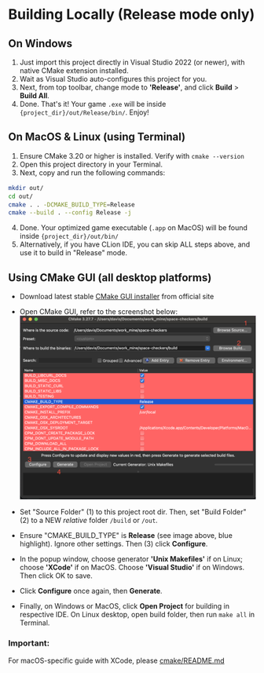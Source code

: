 # Building Locally (Release mode only)

## On Windows

1. Just import this project directly in Visual Studio 2022 (or newer), with native CMake extension installed.
2. Wait as Visual Studio auto-configures this project for you.
3. Next, from top toolbar, change mode to **'Release'**, and click **Build** > **Build All**.
4. Done. That's it! Your game `.exe` will be inside `{project_dir}/out/Release/bin/`. Enjoy!

## On MacOS & Linux (using Terminal)

1. Ensure CMake 3.20 or higher is installed. Verify with `cmake --version`
2. Open this project directory in your Terminal.
3. Next, copy and run the following commands:

```bash
mkdir out/
cd out/
cmake . . -DCMAKE_BUILD_TYPE=Release
cmake --build . --config Release -j

```

4. Done. Your optimized game executable (`.app` on MacOS) will be found inside `{project_dir}/out/bin/`
5. Alternatively, if you have CLion IDE, you can skip ALL steps above, and use it to build in "Release" mode.

## Using CMake GUI (all desktop platforms)

- Download latest stable [CMake GUI installer](https://cmake.org/download/) from official site
- Open CMake GUI, refer to the screenshot below:
  ![cmake_screenshot](cmake/cmake_gui_screenshot.png)

- Set "Source Folder" (1) to this project root dir. Then, set "Build Folder" (2) to a NEW _relative_ folder `/build` or `/out`.
- Ensure "CMAKE_BUILD_TYPE" is **Release** (see image above, blue highlight). Ignore other settings. Then (3) click **Configure**.
- In the popup window, choose generator **'Unix Makefiles'** if on Linux; choose **'XCode'** if on MacOS. Choose **'Visual Studio'** if on Windows. Then click OK to save.
- Click **Configure** once again, then **Generate**.
- Finally, on Windows or MacOS, click **Open Project** for building in respective IDE. On Linux desktop, open build folder, then run `make all` in Terminal.

### Important:

For macOS-specific guide with XCode, please [cmake/README.md](cmake/README.md)
